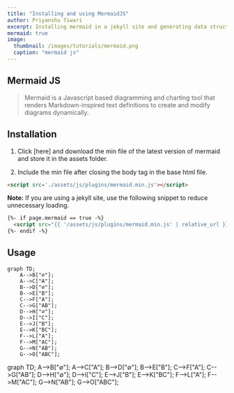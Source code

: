 ```yaml
---
title: "Installing and using MermaidJS"
author: Priyanshu Tiwari
excerpt: Installing mermaid in a jekyll site and generating data structures through it.
mermaid: true
image: 
  thumbnail: /images/tutorials/mermaid.png
  caption: "mermaid js"
---
```


## Mermaid JS

> Mermaid is a Javascript based diagramming and charting tool that renders Markdown-inspired text definitions to create and modify diagrams dynamically.

## Installation

1. Click [here] and download the min file of the latest version of mermaid and store it in the assets folder.

2. Include the min file after closing the body tag in the base html file.

```html
<script src='./assets/js/plugins/mermaid.min.js'></script>
```

**Note:** If you are using a jekyll site, use the following snippet to reduce unnecessary loading.

```html
{%- if page.mermaid == true -%}
  <script src="{{ '/assets/js/plugins/mermaid.min.js' | relative_url }}"></script>
{%- endif -%}
```

## Usage

```
graph TD;
    A-->B["∅"];
    A-->C["A"];
    B-->D["∅"];
    B-->E["B"];
    C-->F["A"];
    C-->G["AB"];
    D-->H["∅"];
    D-->I["C"];
    E-->J["B"];
    E-->K["BC"];
    F-->L["A"];
    F-->M["AC"];
    G-->N["AB"];
    G-->O["ABC"];
```

<div class="mermaid">
graph TD;
    A-->B["∅"];
    A-->C["A"];
    B-->D["∅"];
    B-->E["B"];
    C-->F["A"];
    C-->G["AB"];
    D-->H["∅"];
    D-->I["C"];
    E-->J["B"];
    E-->K["BC"];
    F-->L["A"];
    F-->M["AC"];
    G-->N["AB"];
    G-->O["ABC"];
</div>